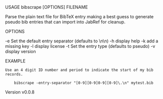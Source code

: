 
 USAGE bibscrape [OPTIONS] FILENAME

 Parse the plain text file for BibTeX entry making a best guess
 to generate pseudo bib entries that can import into JabRef for
 cleanup.

 OPTIONS

   -e Set the default entry separator (defaults to \n\n)
   -h display help
   -k add a missing key
   -l display license
   -t Set the entry type  (defaults to pseudo)
   -v display version
 

 EXAMPLE
 	
	Use an 4 digit ID number and period to indicate the start of my bib
	records.

	    bibscrape -entry-separator "[0-9][0-9]0-9][0-9]\.\n" mytest.bib

	
 Version v0.0.8

